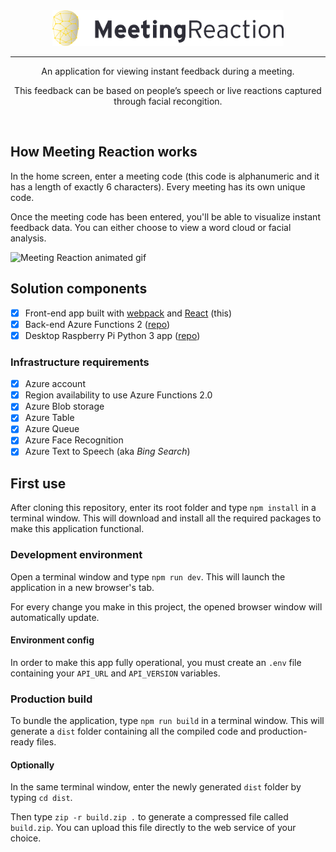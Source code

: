 <div align="center">
  <img src="./src/assets/img/logo-meetingreaction.png" alt="Meeting Reaction logo" width="370" height="57" />

  ---
  An application for viewing instant feedback during a meeting.

  This feedback can be based on people’s speech or live reactions captured through facial recongition.
</div>

<br>

## How Meeting Reaction works
In the home screen, enter a meeting code (this code is alphanumeric and it has a length of exactly 6 characters). Every meeting has its own unique code.

Once the meeting code has been entered, you'll be able to visualize instant feedback data. You can either choose to view a word cloud or facial analysis.

<img src="https://media.giphy.com/media/MZKh6n4CKGa50YZCSW/giphy.gif" alt="Meeting Reaction animated gif" />

## Solution components

- [x] Front-end app built with [webpack](https://webpack.js.org/) and [React](https://reactjs.org/) (this)
- [x] Back-end Azure Functions 2 ([repo](https://github.com/BeyondLabsEY/meeting-reaction-functions))
- [x] Desktop Raspberry Pi Python 3 app ([repo](https://github.com/BeyondLabsEY/meeting-reaction-rasp))

### Infrastructure requirements

- [x] Azure account
- [x] Region availability to use Azure Functions 2.0
- [x] Azure Blob storage
- [x] Azure Table
- [x] Azure Queue
- [x] Azure Face Recognition
- [x] Azure Text to Speech (aka _Bing Search_)

## First use
After cloning this repository, enter its root folder and type ```npm install``` in a terminal window. This will download and install all the required packages to make this application functional.

### Development environment
Open a terminal window and type ```npm run dev```. This will launch the application in a new browser's tab.

For every change you make in this project, the opened browser window will automatically update.

#### Environment config
In order to make this app fully operational, you must create an ```.env``` file containing your ```API_URL``` and ```API_VERSION``` variables.

### Production build
To bundle the application, type ```npm run build``` in a terminal window. This will generate a ```dist``` folder containing all the compiled code and production-ready files.

#### Optionally
In the same terminal window, enter the newly generated ```dist``` folder by typing ```cd dist```.

Then type ```zip -r build.zip .``` to generate a compressed file called ```build.zip```. You can upload this file directly to the web service of your choice.